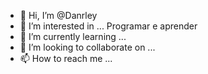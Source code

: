 - 👋 Hi, I’m @Danrley
- 👀 I’m interested in ... Programar e aprender
- 🌱 I’m currently learning ...
- 💞️ I’m looking to collaborate on ...
- 📫 How to reach me ...

<!---
Danrley13/Danrley13 is a ✨ special ✨ repository because its `README.md` (this file) appears on your GitHub profile.
You can click the Preview link to take a look at your changes.
--->
